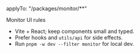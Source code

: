 applyTo: "/packages/monitor/**"

Monitor UI rules
- Vite + React; keep components small and typed.
- Prefer hooks and `utils/api` for side effects.
- Run `pnpm -w dev --filter monitor` for local dev.

